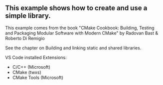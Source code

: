 ## This example shows how to create and use a simple library.  

This example comes from the book "CMake Cookbook: Building, Testing and Packaging Modular Software with Modern CMake" by 
Radovan Bast & Roberto Di Remigio

See the chapter on Building and linking static and shared libraries.  

VS Code installed Extensions:
 - C/C++ (Microsoft)
 - CMake (twxs)
 - CMake Tools (Microsoft)